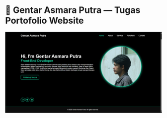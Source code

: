 # 💼 Gentar Asmara Putra — Tugas Portofolio Website
![Preview](/tugas-css-profil/screenshots/tampilan.png)


